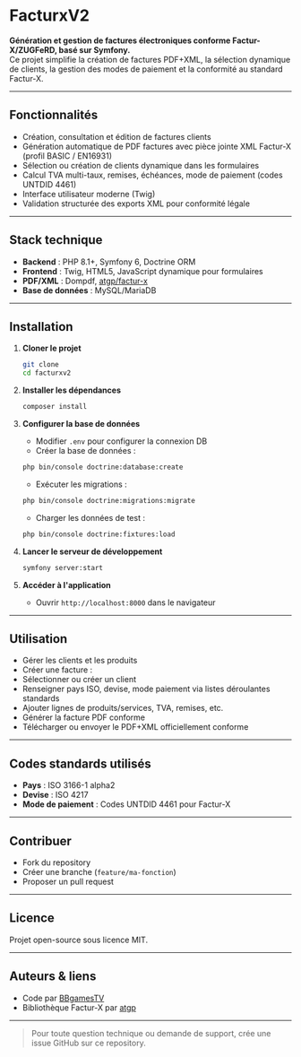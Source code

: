 # FacturxV2

**Génération et gestion de factures électroniques conforme Factur-X/ZUGFeRD, basé sur Symfony.**  
Ce projet simplifie la création de factures PDF+XML, la sélection dynamique de clients, la gestion des modes de paiement et la conformité au standard Factur-X.

---

## Fonctionnalités

- Création, consultation et édition de factures clients
- Génération automatique de PDF factures avec pièce jointe XML Factur-X (profil BASIC / EN16931)
- Sélection ou création de clients dynamique dans les formulaires
- Calcul TVA multi-taux, remises, échéances, mode de paiement (codes UNTDID 4461)
- Interface utilisateur moderne (Twig)
- Validation structurée des exports XML pour conformité légale

---

## Stack technique

- **Backend** : PHP 8.1+, Symfony 6, Doctrine ORM
- **Frontend** : Twig, HTML5, JavaScript dynamique pour formulaires
- **PDF/XML** : Dompdf, [atgp/factur-x](https://github.com/atgp/factur-x)
- **Base de données** : MySQL/MariaDB

---

## Installation

1. **Cloner le projet**
    ```bash
    git clone
    cd facturxv2
    ```

2. **Installer les dépendances**
    ```bash
    composer install
    ```

3. **Configurer la base de données**
    - Modifier `.env` pour configurer la connexion DB
    - Créer la base de données :
    ```bash
    php bin/console doctrine:database:create
    ```
    - Exécuter les migrations :
    ```bash
    php bin/console doctrine:migrations:migrate
    ```
    - Charger les données de test :
    ```bash
    php bin/console doctrine:fixtures:load
    ```

4. **Lancer le serveur de développement**
    ```bash
    symfony server:start
    ```

5. **Accéder à l'application**
    - Ouvrir `http://localhost:8000` dans le navigateur

---

## Utilisation

- Gérer les clients et les produits
- Créer une facture :
- Sélectionner ou créer un client
- Renseigner pays ISO, devise, mode paiement via listes déroulantes standards
- Ajouter lignes de produits/services, TVA, remises, etc.
- Générer la facture PDF conforme
- Télécharger ou envoyer le PDF+XML officiellement conforme

---

## Codes standards utilisés

- **Pays** : ISO 3166-1 alpha2
- **Devise** : ISO 4217
- **Mode de paiement** : Codes UNTDID 4461 pour Factur-X

---

## Contribuer

- Fork du repository
- Créer une branche (`feature/ma-fonction`)
- Proposer un pull request

---

## Licence

Projet open-source sous licence MIT.

---

## Auteurs & liens

- Code par [BBgamesTV](https://github.com/BBgamesTV)
- Bibliothèque Factur-X par [atgp](https://github.com/atgp/factur-x)

---

> Pour toute question technique ou demande de support, crée une issue GitHub sur ce repository.